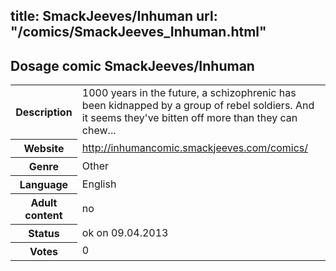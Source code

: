 title: SmackJeeves/Inhuman
url: "/comics/SmackJeeves_Inhuman.html"
---
Dosage comic SmackJeeves/Inhuman
-----------------------------------------

<table class="comicinfo">
<tr>
<th>Description</th><td>1000 years in the future, a schizophrenic has been kidnapped by a group of rebel soldiers. And it seems they've bitten off more than they can chew...</td>
</tr>
<tr>
<th>Website</th><td><a href="http://inhumancomic.smackjeeves.com/comics/">http://inhumancomic.smackjeeves.com/comics/</a></td>
</tr>
<tr>
<th>Genre</th><td>Other</td>
</tr>
<tr>
<th>Language</th><td>English</td>
</tr>
<tr>
<th>Adult content</th><td>no</td>
</tr>
<tr>
<th>Status</th><td>ok on 09.04.2013</td>
</tr>
<tr>
<th>Votes</th><td>0</div></td>
</tr>
</table>
